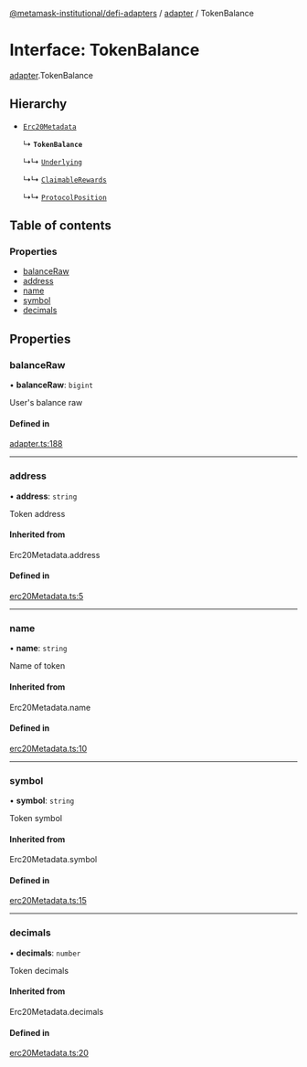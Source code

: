 [@metamask-institutional/defi-adapters](../README.md) / [adapter](../modules/adapter.md) / TokenBalance

# Interface: TokenBalance

[adapter](../modules/adapter.md).TokenBalance

## Hierarchy

- [`Erc20Metadata`](../modules/erc20Metadata.md#erc20metadata)

  ↳ **`TokenBalance`**

  ↳↳ [`Underlying`](adapter.Underlying.md)

  ↳↳ [`ClaimableRewards`](adapter.ClaimableRewards.md)

  ↳↳ [`ProtocolPosition`](adapter.ProtocolPosition.md)

## Table of contents

### Properties

- [balanceRaw](adapter.TokenBalance.md#balanceraw)
- [address](adapter.TokenBalance.md#address)
- [name](adapter.TokenBalance.md#name)
- [symbol](adapter.TokenBalance.md#symbol)
- [decimals](adapter.TokenBalance.md#decimals)

## Properties

### balanceRaw

• **balanceRaw**: `bigint`

User's balance raw

#### Defined in

[adapter.ts:188](https://github.com/consensys-vertical-apps/mmi-defi-adapters/blob/main/src/types/adapter.ts#L188)

___

### address

• **address**: `string`

Token address

#### Inherited from

Erc20Metadata.address

#### Defined in

[erc20Metadata.ts:5](https://github.com/consensys-vertical-apps/mmi-defi-adapters/blob/main/src/types/erc20Metadata.ts#L5)

___

### name

• **name**: `string`

Name of token

#### Inherited from

Erc20Metadata.name

#### Defined in

[erc20Metadata.ts:10](https://github.com/consensys-vertical-apps/mmi-defi-adapters/blob/main/src/types/erc20Metadata.ts#L10)

___

### symbol

• **symbol**: `string`

Token symbol

#### Inherited from

Erc20Metadata.symbol

#### Defined in

[erc20Metadata.ts:15](https://github.com/consensys-vertical-apps/mmi-defi-adapters/blob/main/src/types/erc20Metadata.ts#L15)

___

### decimals

• **decimals**: `number`

Token decimals

#### Inherited from

Erc20Metadata.decimals

#### Defined in

[erc20Metadata.ts:20](https://github.com/consensys-vertical-apps/mmi-defi-adapters/blob/main/src/types/erc20Metadata.ts#L20)
